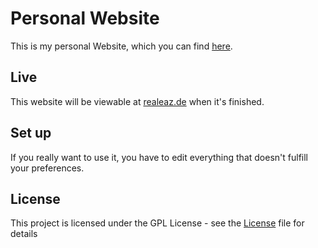 # Personal Website

This is my personal Website, which you can find [here](https://realeaz.de/).

## Live
This website will be viewable at [realeaz.de](https://realeaz.de) when it's finished.

## Set up
If you really want to use it, you have to edit everything that doesn't fulfill your preferences.

## License

This project is licensed under the GPL License - see the [License](LICENSE.md) file for details